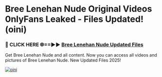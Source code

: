 # Bree Lenehan Nude Original Videos 0nlyFans Leaked - Files Updated! (oini)

<h3>🔴 CLICK HERE 🌐==►► <a href="https://tinyurl.com/52m3yx9h" rel="nofollow">Bree Lenehan Nude Updated Files</a></h3>

Get Bree Lenehan Nude and all content. Now you can access all videos and pictures of Bree Lenehan Nude. New Updated Files 2025!

[![oini](https://i.imgur.com/TnHtlc8.gif)](https://tinyurl.com/52m3yx9h)

